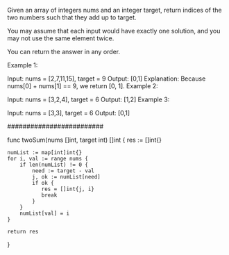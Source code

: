 Given an array of integers nums and an integer target, return indices of the two numbers such that they add up to target.

You may assume that each input would have exactly one solution, and you may not use the same element twice.

You can return the answer in any order.

Example 1:

Input: nums = [2,7,11,15], target = 9
Output: [0,1]
Explanation: Because nums[0] + nums[1] == 9, we return [0, 1].
Example 2:

Input: nums = [3,2,4], target = 6
Output: [1,2]
Example 3:

Input: nums = [3,3], target = 6
Output: [0,1]

#########################

func twoSum(nums []int, target int) []int {
    res := []int{}
    
    numList := map[int]int{}
    for i, val := range nums {
        if len(numList) != 0 {
            need := target - val
            j, ok := numList[need]
            if ok {
               res = []int{j, i}
               break 
            }
        }
        numList[val] = i
    }

    return res
}
